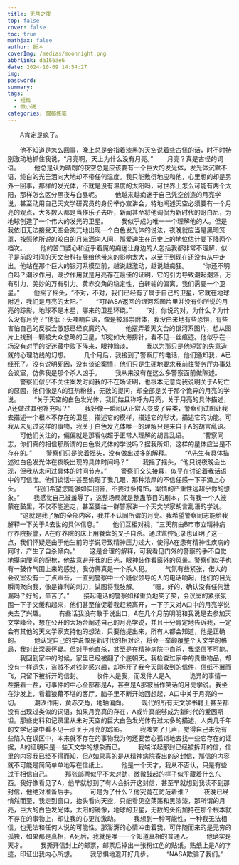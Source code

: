 ```yaml
---
title: 无月之夜
top: false
cover: false
toc: true
mathjax: false
author: 折木
coverImg: /medias/moonnight.png
abbrlink: da166ae6
date: 2024-10-09 14:54:27
img:
password:
summary:
tags: 
  - 短篇
  - 微小说
categories: 魔都练笔
---
```

　　A肯定是疯了。
<!--more-->
　　他不知道是怎么回事，晚上总是会指着漆黑的天空说着些古怪的话，时不时特别激动地抓住我说，“月亮啊，天上为什么没有月亮。”
　　月亮？真是古怪的词语。
　　他总是认为晴朗的夜空总是应该要有一个巨大的发光体，发光体沉默不语，纯白的光芒洒向大地却不带任何温度。我只能敷衍地应和他，心里想的却是另外一回事，那样的发光体，不就是没有温度的太阳吗，可世界上怎么可能有两个太阳，那样怎么区分黑夜与白昼呢。
　　他越来越痴迷于自己凭空创造的月亮学说，甚至动用自己天文学研究员的身份举办宣讲会，特地阐述天空必须要有一个月亮的观点，大多数人都是当作乐子去听，新闻甚至将他调侃为新时代的哥白尼，为地球创造了一个伟大的发光的卫星。
　　我似乎成为唯一一个理解他的人。但是我依旧无法接受天空会突兀地出现一个白色发光体的说法，夜晚就应当是黑暗笼罩，按照他所说的皎白的月光洒向人间，那爱迪生在历史上的地位估计要下降两个档次。
　　他的苦口婆心和近乎着魔的痴迷让身边的人包括我都非常不理解，似乎是前段时间的天文台科技展给他带来的影响太大，以至于到现在还没有从中走出。他站在那个巨大的银河系模型前，越说越激动，越说越痴狂。
　　“你还不明白吗？潮汐作用，潮汐作用就是月亮存在最佳的证明，它的引力导致潮起潮落，万有引力，美妙的万有引力。黄赤交角的稳定性，自转轴的偏离，我们需要一个卫星。”
　　他摇了摇头，“不对，不对，我们已经有了属于自己的卫星，它就在地球附近，我们是月亮的太阳。”
　　“可NASA返回的银河系图片里并没有你所说的月亮的踪影，地球不是木星，哪来的卫星环绕。”
　　“对，你说的对，为什么？为什么没有月亮？”他低下头喃喃自语，像是被邪祟附体，我没由来地有些恐惧，有些害怕自己的反驳会激怒已经疯魔的A。
　　他摆弄着天文台的银河系图片，想从图片上找到一颗被大众忽略的卫星，却宛如大海捞针，看不见一丝痕迹。他似乎在一场没有对手的捉迷藏中败下阵来，眼神黯淡。
　　我以为那只是他短暂的失意造就的心理防线的幻想。
　　几个月后，我接到了警察厅的电话，他们通知我，A已经死了。没有说明死因，没有谈论案情，他们只是生硬地要求我前往警务厅办事处会议室，仿佛我是那个杀人凶手。
　　我从来没有在这么多警察面前做陈述。
　　警察们似乎不关注案发时间我的不在场证明，也根本无意向我说明关于A死亡的原因，他们像是A的狂热粉丝，无数的提问，却全部是关于那个诡异的月亮的学说。
　　“关于天空的白色发光体，我们姑且称呼为月亮，关于月亮的具体描述，A还做过其他补充吗？”
　　我好像一瞬间从正常人变成了异类，警察们试图让我去描述一个根本不存在的卫星，描述它的模样，描述它的形状，描述它的功能。可我从未见过这样的事物，我关于白色发光体唯一的理解只是来自于A的胡言乱语。
　　可他们关注的，偏偏就是那看似超乎正常人理解的胡言乱语。
　　“警察同志，你们真的相信那所谓的白色发光体的学说吗？据我所知，这样的星体应当是不存在的。”
　　警察们只是笑着摇头，没有做出过多的解释。
　　“A先生有具体描述过白色发光体在夜晚出现的具体时间吗？”
　　我摇了摇头，“他只说夜晚会出现，但我从未问过具体的时间节点。”
　　警察们交头接耳，似乎在讨论着我话语中的可信度。他们谈话中甚至偷瞄了我几眼，那种浓厚的不信任感一下子涌上心头。
　　“我们希望您能够如实回答，不要过多掩饰，案情的严重性远超乎你的想象。”
　　我感觉自己被羞辱了，这整场局就是整蛊节目的剧本，只有我一个人被蒙在鼓里，不仅不能逃走，甚至要给一群警察讲一个天文学家胡言乱语的学说。
　　“这就是我了解的全部内容，我并不认同所谓的月亮。我希望警察同志能给我解释一下关于A去世的具体信息。”
　　他们互相对视，“三天前由B市市立精神病疗养院报警，A在疗养院的床上用餐盘的叉子自杀。通过监控记录也证明了这一点，我们怀疑是由于他生前的学说导致精神压力过大，使得A在患有精神性疾病的同时，产生了自杀倾向。”
　　这是合理的解释，可我看见门外的警察的手不自觉地摸向腰间的配枪，他故意避开我的目光，眼神装作看窗外的风景。警察们似乎也有一鼓作气围上来的感觉，我仿佛真是一个杀人犯。
　　气氛有些紧张，偌大的会议室没有一丁点声音，一直到警察中一个疑似领导的人的电话响起，他们的目光瞬间聚向我，像是锋利的刺刀，试图将我肢解。
　　“嗯，好的，确认没有任何泄漏吗？好的，辛苦了。”
　　接起电话的警察如释重负地笑了笑，会议室的紧张氛围一下子又缓和起来，他们甚至催促着我赶紧离开，一下子又对A口中的月亮学说失去了兴趣。
　　有些话我没有敢于说出口，A在几个月前明明和我说是去参加天文学峰会，想在公开的大场合阐述自己的月亮学说，并且十分肯定地告诉我，一定会有其他的天文学家支持他的想法，只要他提出来，所有人都会知道，他是正确的。
　　他认定自己的学说像是新时代的相对论，将会一举颠覆整个天文学的格局，我对此深表怀疑。但对于他自杀，甚至是在精神病院中自杀，我坚信不可能。
　　我回到家中的时候，家里已经被翻了个底朝天。我检查过家中的贵重物品，却没有一样遗失，盗贼不对钱财感兴趣，却拆开了我今天刚收到的信件，信纸不翼而飞，只留下被拆开的信封。
　　收件人是我，而发件人是A。
　　诡异的事情一茬接着一茬，可事件的中心全部都是A，甚至是A那被当作笑话的月亮学说。我坐在沙发上，看着狼藉不堪的客厅，脑子里不断开始回想起，A口中关于月亮的一切。
　　潮汐作用，黄赤交角，地轴偏向。
　　现代的所有天文学书籍上甚至都没有出现过类似的词语，如果月亮真的存在，A或许真能够成为新时代的爱因斯坦。那些史料和记录里从未对天空的巨大白色发光体有过太多的描述，人类几千年的文学记录中看不见一点关于月亮的踪影。
　　我嗤笑了几声，觉得自己未免有些陷入在误区中，本来就不存在的事物我为何还要苦心孤诣地去找一些它存在的证据，A的证明只是一些天文学的想象而已。
　　我端详起那封已经被拆开的信，信里的内容我已经不得而知，但A如果真的是从精神病院寄出的这封信，那信的内容就不可能是简简单单地写在信纸上。
　　他是一个天才，我从不否认，只是有些过于相信自己。
　　那张邮票似乎不太对劲，微微鼓起的样子似乎藏着什么东西。我好像看见了A，他早就想到了有人会拆开这封信，甚至早就想到我读不到那封信，他绝对准备后手。
　　可是为了什么？他究竟在防范着谁？
　　夜晚已经悄然而至，我走到窗口，抬头看向天空，只能看见空荡荡和黑漆漆，那所谓的月亮，巨大的白色发光体，太阳的镜像，地球的卫星，无数的头衔加持在那个根本就不存在的事物上，却让我的心更加激动。
　　我想到一种可能性，一种我无法相信，也无法和任何人说的可能性。那澎湃的心情冲击着我，可伴随而来的是无穷的孤独，如果那是真相，A死后，我就是唯一一个知道真相的普通人。
　　他确实是天才。
　　我撕开信封上的邮票，邮票后掉出一张粉红色的贴纸。贴纸上是A的字迹，印证出我内心所想。
　　我恐惧地退开好几步。
　　“NASA欺骗了我们。”
